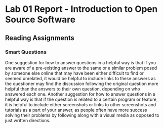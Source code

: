 # Lab 01 Report - Introduction to Open Source Software

## Reading Assignments
### Smart Questions
One suggestion for how to answer questions in a helpful way is that if you are aware of a pre-existing answer to the same or a similar problem posed by someone else online that may have been either difficult to find or seemed unrelated, it would be helpful to include links to these answers as the questioner may find the discussion following the original question more helpful than the answers to their own question, depending on who answered each one.  Another suggestion for how to answer questions in a helpful way is that if the question is related to a certain program or feature, it is helpful to include either screenshots or links to other screenshots and tutorials as a part of your answer, as people often have more success solving their problems by following along with a visual media as opposed to just written directions.
